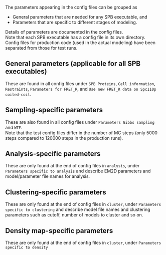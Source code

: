 The parameters appearing in the config files can be grouped as 
  - General parameters that are needed for any SPB executable, and 
  - Parameters that are specific to different stages of modeling.

Details of parameters are documented in the config files.   
Note that each SPB executable has a config file in its own directory.  
Config files for production code (used in the actual modeling) have been separated from those for test runs.

## General parameters (applicable for all SPB executables)
These are found in all config files under `SPB Proteins`, `Cell information`, `Restraints`, `Parameters for FRET_R`, and `Use new FRET_R data on Spc110p coiled-coil`. 

## Sampling-specific parameters 
These are also found in all config files under `Parameters Gibbs sampling` and `WTE`.  
Note that the test config files differ in the number of MC steps (only 5000 steps compared to 120000 steps in the production runs).

## Analysis-specific parameters
These are only found at the end of config files in `analysis`, under `Parameters specific to analysis` and describe EM2D parameters and model/parameter file names for analysis.

## Clustering-specific parameters
These are only found at the end of config files in `cluster`, under `Parameters specific to clustering` and describe model file names and clustering parameters such as cutoff, number of models to cluster and so on. 

## Density map-specific parameters
These are only found at the end of config files in `cluster`, under `Parameters specific to density` 


